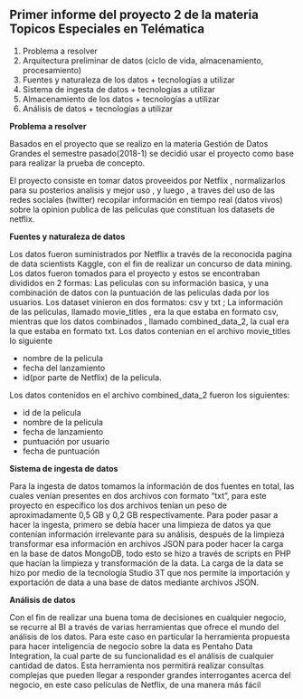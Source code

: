 ## Primer informe del proyecto 2 de la materia Topicos Especiales en Telématica 

1. Problema a resolver
2. Arquitectura preliminar de datos (ciclo de vida, almacenamiento, procesamiento)
3. Fuentes y naturaleza de los datos + tecnologías a utilizar
4. Sistema de ingesta de datos + tecnologías a utilizar
5. Almacenamiento de los datos + tecnologías a utilizar
6. Análisis de datos + tecnologías a utilizar 

**Problema a resolver** 

Basados en el proyecto que se realizo en la materia Gestión de Datos Grandes el semestre pasado(2018-1)
se decidió usar el proyecto como base para realizar la prueba de concepto.

El proyecto consiste en tomar datos proveeidos por Netflix , normalizarlos para su posterios analisis y mejor uso , y luego , a traves del uso de las redes sociales (twitter) recopilar información en tiempo real (datos vivos) sobre la opinion publica de las peliculas que constituan los datasets de netflix. 

**Fuentes y naturaleza de datos**

Los datos fueron suministrados por Netflix a través de la reconocida pagina de data scientists Kaggle, con el fin de realizar un concurso de data mining. Los datos fueron tomados para el proyecto y estos se encontraban divididos en 2 formas: Las peliculas con su información basica, y una combinación de datos con la puntuación de las peliculas dada por los usuarios.
Los dataset vinieron en dos formatos: csv y txt ;  La información de las peliculas, llamado movie_titles , era la que estaba en formato csv, mientras que los datos combinados , llamado combined_data_2, la cual era la que estaba en formato txt.
Los datos contenian en el archivo movie_titles lo siguiente 
* nombre de la pelicula 
* fecha del lanzamiento 
* id(por parte de Netflix) de la pelicula.

Los datos contenidos en el archivo combined_data_2 fueron los siguientes: 
* id de la pelicula 
* nombre de la pelicula 
* fecha de lanzamiento 
* puntuación por usuario 
* fecha de puntuación 

**Sistema de ingesta de datos** 

Para la ingesta de datos tomamos la información de dos fuentes en total, las cuales venían presentes en dos archivos con formato “txt”, para este proyecto en específico los dos archivos tenían un peso de aproximadamente 0,5 GB y 0,2 GB respectivamente. Para poder pasar a hacer la ingesta, primero se debía hacer una limpieza de datos ya que contenían información irrelevante para su análisis, después de la limpieza transformar esa información en archivos JSON para poder hacer la carga en la base de datos MongoDB, todo esto se hizo a través de scripts en PHP que hacían la limpieza y transformación de la data. La carga de la data se hizo por medio de la tecnología Studio 3T que nos permite la importación y exportación de data a una base de datos mediante archivos JSON.

**Análisis de datos**

Con el fin de realizar una buena toma de decisiones en cualquier negocio, se recurre al BI a través de varias herramientas que ofrece el mundo del análisis de los datos. Para este caso en particular la herramienta propuesta para hacer inteligencia de negocio sobre la data es Pentaho Data Integration, la cual parte de su funcionalidad es el análisis de cualquier cantidad de datos. Esta herramienta nos permitirá realizar consultas complejas que pueden llegar a responder grandes interrogantes acerca del negocio, en este caso películas de Netflix,  de una manera más fácil
